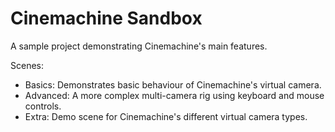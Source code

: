 # Cinemachine Sandbox

A sample project demonstrating Cinemachine's main features.

Scenes:
  - Basics: Demonstrates basic behaviour of Cinemachine's virtual camera.
  - Advanced: A more complex multi-camera rig using keyboard and mouse controls.
  - Extra: Demo scene for Cinemachine's different virtual camera types.
